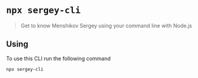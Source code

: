 # `npx sergey-cli`
> Get to know Menshikov Sergey using your command line with Node.js

## Using

To use this CLI run the following command

````sh
npx sergey-cli
````